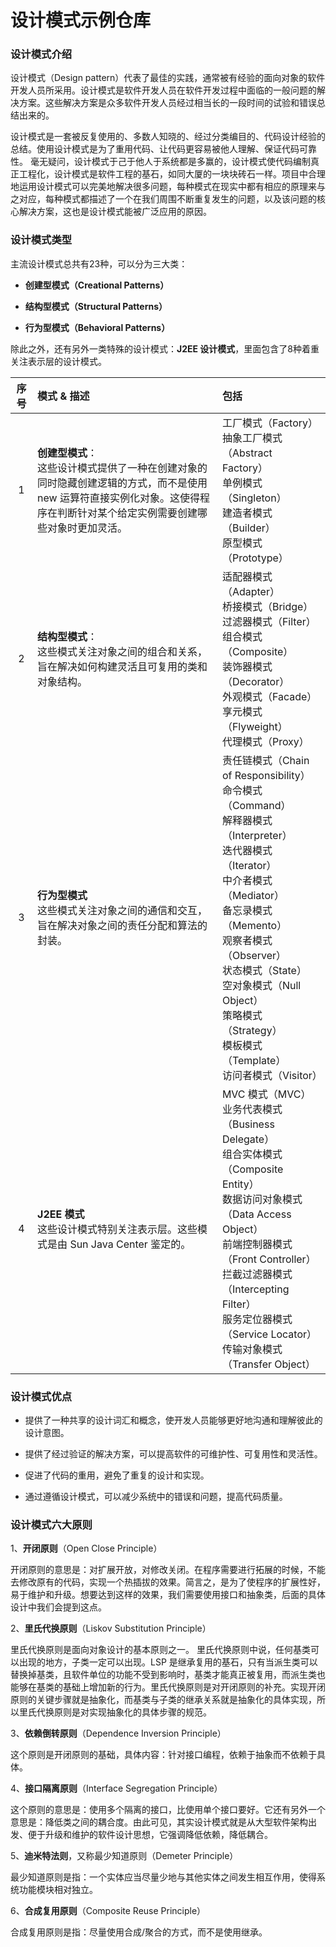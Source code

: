 # 设计模式示例仓库

### 设计模式介绍

设计模式（Design
pattern）代表了最佳的实践，通常被有经验的面向对象的软件开发人员所采用。设计模式是软件开发人员在软件开发过程中面临的一般问题的解决方案。这些解决方案是众多软件开发人员经过相当长的一段时间的试验和错误总结出来的。

设计模式是一套被反复使用的、多数人知晓的、经过分类编目的、代码设计经验的总结。使用设计模式是为了重用代码、让代码更容易被他人理解、保证代码可靠性。
毫无疑问，设计模式于己于他人于系统都是多赢的，设计模式使代码编制真正工程化，设计模式是软件工程的基石，如同大厦的一块块砖石一样。项目中合理地运用设计模式可以完美地解决很多问题，每种模式在现实中都有相应的原理来与之对应，每种模式都描述了一个在我们周围不断重复发生的问题，以及该问题的核心解决方案，这也是设计模式能被广泛应用的原因。

### 设计模式类型

主流设计模式总共有23种，可以分为三大类：

* **创建型模式（Creational Patterns）**

* **结构型模式（Structural Patterns）**

* **行为型模式（Behavioral Patterns）**

除此之外，还有另外一类特殊的设计模式：**J2EE 设计模式**，里面包含了8种着重关注表示层的设计模式。

| 序号 | 模式 & 描述                                                                                          | 包括                                                                                                                                                                                                                                                     |
|:--:|:-------------------------------------------------------------------------------------------------|:-------------------------------------------------------------------------------------------------------------------------------------------------------------------------------------------------------------------------------------------------------|
| 1  | **创建型模式**：<br />这些设计模式提供了一种在创建对象的同时隐藏创建逻辑的方式，而不是使用 new 运算符直接实例化对象。这使得程序在判断针对某个给定实例需要创建哪些对象时更加灵活。 | 工厂模式（Factory）<br/>抽象工厂模式（Abstract Factory） <br/>单例模式（Singleton）<br/>建造者模式（Builder）<br/>原型模式（Prototype）                                                                                                                                                 |
| 2  | **结构型模式**：<br />这些模式关注对象之间的组合和关系，旨在解决如何构建灵活且可复用的类和对象结构。                                          | 适配器模式（Adapter）<br/>桥接模式（Bridge）<br/>过滤器模式（Filter）<br/>组合模式（Composite）<br/>装饰器模式（Decorator）<br/>外观模式（Facade）<br/>享元模式（Flyweight）<br/>代理模式（Proxy）                                                                                                        |
| 3  | **行为型模式**<br/>这些模式关注对象之间的通信和交互，旨在解决对象之间的责任分配和算法的封装。                                              | 责任链模式（Chain of Responsibility）<br/>命令模式（Command）<br/>解释器模式（Interpreter）<br/>迭代器模式（Iterator）<br/>中介者模式（Mediator）<br/>备忘录模式（Memento）<br/>观察者模式（Observer）<br/>状态模式（State）<br/>空对象模式（Null Object）<br/>策略模式（Strategy）<br/>模板模式（Template）<br/>访问者模式（Visitor） |
| 4  | **J2EE 模式**<br/>这些设计模式特别关注表示层。这些模式是由 Sun Java Center 鉴定的。                                        | MVC 模式（MVC）<br/>业务代表模式（Business Delegate）<br/>组合实体模式（Composite Entity）<br/>数据访问对象模式（Data Access Object）<br/>前端控制器模式（Front Controller）<br/>拦截过滤器模式（Intercepting Filter）<br/>服务定位器模式（Service Locator）<br/>传输对象模式（Transfer Object）                        |

### 设计模式优点

* 提供了一种共享的设计词汇和概念，使开发人员能够更好地沟通和理解彼此的设计意图。

* 提供了经过验证的解决方案，可以提高软件的可维护性、可复用性和灵活性。

* 促进了代码的重用，避免了重复的设计和实现。

* 通过遵循设计模式，可以减少系统中的错误和问题，提高代码质量。

### 设计模式六大原则

1、**开闭原则**（Open Close Principle）

开闭原则的意思是：对扩展开放，对修改关闭。在程序需要进行拓展的时候，不能去修改原有的代码，实现一个热插拔的效果。简言之，是为了使程序的扩展性好，易于维护和升级。想要达到这样的效果，我们需要使用接口和抽象类，后面的具体设计中我们会提到这点。

2、**里氏代换原则**（Liskov Substitution Principle）

里氏代换原则是面向对象设计的基本原则之一。 里氏代换原则中说，任何基类可以出现的地方，子类一定可以出现。LSP
是继承复用的基石，只有当派生类可以替换掉基类，且软件单位的功能不受到影响时，基类才能真正被复用，而派生类也能够在基类的基础上增加新的行为。里氏代换原则是对开闭原则的补充。实现开闭原则的关键步骤就是抽象化，而基类与子类的继承关系就是抽象化的具体实现，所以里氏代换原则是对实现抽象化的具体步骤的规范。

3、**依赖倒转原则**（Dependence Inversion Principle）

这个原则是开闭原则的基础，具体内容：针对接口编程，依赖于抽象而不依赖于具体。

4、**接口隔离原则**（Interface Segregation Principle）

这个原则的意思是：使用多个隔离的接口，比使用单个接口要好。它还有另外一个意思是：降低类之间的耦合度。由此可见，其实设计模式就是从大型软件架构出发、便于升级和维护的软件设计思想，它强调降低依赖，降低耦合。

5、**迪米特法则**，又称最少知道原则（Demeter Principle）

最少知道原则是指：一个实体应当尽量少地与其他实体之间发生相互作用，使得系统功能模块相对独立。

6、**合成复用原则**（Composite Reuse Principle）

合成复用原则是指：尽量使用合成/聚合的方式，而不是使用继承。